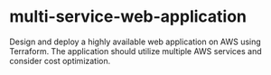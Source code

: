 # multi-service-web-application
Design and deploy a highly available web application on AWS using Terraform. The application should utilize multiple AWS services and consider cost optimization.
